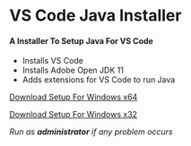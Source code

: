 # VS Code Java Installer

#### A Installer To Setup Java For VS Code
- Installs VS Code
- Installs Adobe Open JDK 11
- Adds extensions for VS Code to run Java

[Download Setup For Windows x64](https://github.com/mak626/vscode-java-installer/releases/download/v1.0/x64.VS.Code.Java.Installer.MAK.exe)

[Download Setup For Windows x32](https://github.com/mak626/vscode-java-installer/releases/download/v1.0/x32.VS.Code.Java.Installer.MAK.exe)

_Run as **administrator** if any problem occurs_